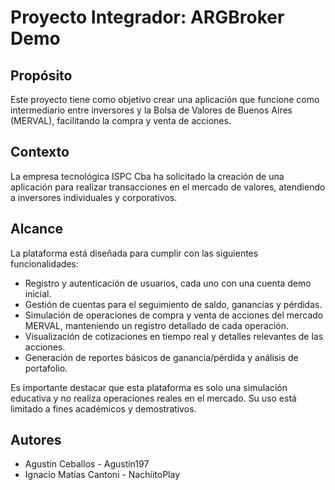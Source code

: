 # Proyecto Integrador: ARGBroker Demo

## Propósito
Este proyecto tiene como objetivo crear una aplicación que funcione como intermediario entre inversores y la Bolsa de Valores de Buenos Aires (MERVAL), facilitando la compra y venta de acciones.

## Contexto
La empresa tecnológica ISPC Cba ha solicitado la creación de una aplicación para realizar transacciones en el mercado de valores, atendiendo a inversores individuales y corporativos.

## Alcance
La plataforma está diseñada para cumplir con las siguientes funcionalidades:
- Registro y autenticación de usuarios, cada uno con una cuenta demo inicial.
- Gestión de cuentas para el seguimiento de saldo, ganancias y pérdidas.
- Simulación de operaciones de compra y venta de acciones del mercado MERVAL, manteniendo un registro detallado de cada operación.
- Visualización de cotizaciones en tiempo real y detalles relevantes de las acciones.
- Generación de reportes básicos de ganancia/pérdida y análisis de portafolio.

Es importante destacar que esta plataforma es solo una simulación educativa y no realiza operaciones reales en el mercado. Su uso está limitado a fines académicos y demostrativos.

## Autores
- Agustin Ceballos - Agustin197
- Ignacio Matías Cantoni - NachiitoPlay
